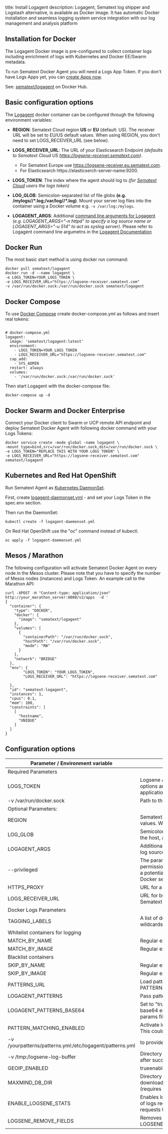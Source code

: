 title: Install Logagent
description: Logagent, Sematext log shipper and Logstash alternative, is available as Docker image. It has automatic Docker installation and seamless logging system service integration with our log management and analysis platform


## Installation for Docker

The Logagent Docker image is pre-configured to collect container logs including enrichment of logs with Kubernetes and Docker EE/Swarm metadata. 

To run Sematext Docker Agent you will need a Logs App Token.  If you don't have Logs Apps yet, you can [create Apps now](https://apps.sematext.com/ui/integrations).

See: [sematext/logagent](https://hub.docker.com/r/sematext/logagent/) on Docker Hub. 

## Basic configuration options

The [Logagent](https://sematext.com/logagent) docker container can be configured through the following environment variables:

* **REGION**: Sematext Cloud region **US** or **EU** (default: US). The receiver URL will be set to EU/US default values. When using REGION, you don't need to set LOGS_RECEIVER_URL (see below).
* **LOGS_RECEIVER_URL**: The URL of your Elasticsearch Endpoint _(defaults to Sematext Cloud US https://logsene-receiver.sematext.com)_. 
  
    * For Sematext Europe use https://logsene-receiver.eu.sematext.com. 
    * For Elasticsearch https://elasticserch-server-name:9200.

* **LOGS_TOKEN**: The index where the agent should log to _(for [Sematext Cloud](https://sematext.com/cloud) users the logs token)_
* **LOG_GLOB**: Semicolon-separated list of file globs __(e.g. /mylogs/**/*.log;/var/log/**/*.log)__. Mount your server log files into the container using a Docker volume e.g. `-v /var/log:/mylogs`. 
* **LOGAGENT_ARGS**: Additional [command line arguments for Logagent](https://sematext.com/docs/logagent/cli-parameters/) _(e.g. LOGAGENT_ARGS="-n httpd" to specify a log source name or LOGAGENT_ARGS="-u 514" to act as syslog server)_. Please refer to Logagent command line argumetns in the [Logagent Documentation](https://sematext.com/docs/logagent/cli-parameters/)

## Docker Run

The most basic start method is using docker run command:

```
docker pull sematext/logagent
docker run -d --name logagent \
-e LOGS_TOKEN=YOUR_LOGS_TOKEN \
-e LOGS_RECEIVER_URL="https://logsene-receiver.sematext.com"
-v /var/run/docker.sock:/var/run/docker.sock sematext/logagent
```


## Docker Compose

To use [Docker Compose](https://docs.docker.com/compose/) create docker-compose.yml as follows and insert real tokens:

```

# docker-compose.yml
logagent:
  image: 'sematext/logagent:latest'
  environment:
    - LOGS_TOKEN=YOUR_LOGS_TOKEN 
    - LOGS_RECEIVER_URL="https://logsene-receiver.sematext.com"
  cap_add:
    - SYS_ADMIN
  restart: always
  volumes:
    - '/var/run/docker.sock:/var/run/docker.sock'

```

Then start Logagent with the docker-compose file: 

```
docker-compose up -d
```

## Docker Swarm and Docker Enterprise

Connect your Docker client to Swarm or UCP remote API endpoint and
deploy Sematext Docker Agent with following docker command with your Logs Tokens:

```
docker service create -mode global -name logagent \
-mount type=bind,src=/var/run/docker.sock,dst=/var/run/docker.sock \
-e LOGS_TOKEN="REPLACE THIS WITH YOUR LOGS TOKEN" \
-e LOGS_RECEIVER_URL="https://logsene-receiver.sematext.com"
sematext/logagent
```

## Kubernetes and Red Hat OpenShift

Run Sematext Agent as [Kubernetes DaemonSet](https://kubernetes.io/docs/concepts/workloads/controllers/daemonset).

First, create [logagent-daemonset.yml](https://github.com/sematext/logagent-js/blob/master/kubernetes/logagent-daemonset.yml) - and set your Logs Token in the spec.env section.

Then run the DaemonSet:

```
kubectl create -f logagent-daemonset.yml
```

On Red Hat OpenShift use the "oc" command instead of kubectl.

```
oc apply -f logagent-daemonset.yml
```

## Mesos / Marathon

The following configuration will activate Sematext Docker Agent on every node in the Mesos cluster. Please note that you have to specify the number of Mesos nodes (instances) and Logs Token. An example call to the Marathon API:

```
curl -XPOST -H "Content-type: application/json" http://your_marathon_server:8080/v2/apps  -d '
{
  "container": {
    "type": "DOCKER",
    "docker": {
      "image": "sematext/logagent"
    },
    "volumes": [
      {
        "containerPath": "/var/run/docker.sock",
        "hostPath": "/var/run/docker.sock",
        "mode": "RW"
      }
    ],
    "network": "BRIDGE"
  },
  "env": {
        "LOGS_TOKEN": "YOUR_LOGS_TOKEN",
        "LOGS_RECEIVER_URL": "https://logsene-receiver.sematext.com"

  },
  "id": "sematext-logagent",
  "instances": 1,
  "cpus": 0.1,
  "mem": 100,
  "constraints": [
    [
      "hostname",
      "UNIQUE"
    ]
  ]
}
```

## Configuration options 

| Parameter / Environment variable                         | Description                                                                                                                                                                                                                                                                                                                                              |
|----------------------------------------------------------|----------------------------------------------------------------------------------------------------------------------------------------------------------------------------------------------------------------------------------------------------------------------------------------------------------------------------------------------------------|
| Required Parameters                                      |                                                                                                                                                                                                                                                                                                                                                          |
| LOGS_TOKEN                                               | Logsene Application Token enables logging to Logsene, see logging specific parameters for filter options and Log Routing section to route logs from different containers to separate Logsene applications                                                                                                                                                |
| -v /var/run/docker.sock                                  | Path to the docker socket                                                                                                                                                                                                                                                                                                                                |
| Optional Parameters:                                     |                                                                                                                                                                                                                                                                                                                                                          |
| REGION                                                   | Sematext Cloud region **US** or **EU** (default: US). The receiver URL will be set to EU/US default values. When using REGION, you don't need to set LOGS_RECEIVER_URL (see below).                                                                                                                                                                      |
| LOG_GLOB                                                 | Semicolon-separated list of file globs (e.g. /var/log/**/*.log;/mylogs/**/*.log) to collect log files from the host, assuming the log files are mounted to /mylogs using Docker -v /var/logs:/mylogs                                                                                                                                                     |
| LOGAGENT_ARGS                                            | Additional command line arguments for Logagent (e.g. LOGAGENT_ARGS="-n httpd" to specify a log source name or LOGAGENT_ARGS="-u 514" to act as syslog server)                                                                                                                                                                                            |
| --privileged                                             | The parameter might be helpful when Sematext Agent could not start because of limited permission to connect and write to the Docker socket /var/run/docker.sock. The privileged mode is a potential security risk, we recommend to enable the appropriate security. Please read about Docker security: https://docs.docker.com/engine/security/security/ |
| HTTPS_PROXY                                              | URL for a proxy server (behind firewalls)                                                                                                                                                                                                                                                                                                                |
| LOGS_RECEIVER_URL                                        | URL for bulk inserts into Sematext Cloud. Required for Sematext Enterprise (local IP:PORT) or Sematext Cloud Europe: https://logsene-receiver.eu.sematext.com                                                                                                                                                                                            |
| Docker Logs Parameters                                   |                                                                                                                                                                                                                                                                                                                                                          |
| TAGGING_LABELS                                           | A list of docker label names or environment variable names to tag container logs. Supporting wildcards e.g. TAGGING_LABELS='com.docker.swarm,com.myapp.'                                                                                                                                                                                                 |
| Whitelist containers for logging                         |                                                                                                                                                                                                                                                                                                                                                          |
| MATCH_BY_NAME                                            | Regular expression to white list container names                                                                                                                                                                                                                                                                                                         |
| MATCH_BY_IMAGE                                           | Regular expression to white list image names                                                                                                                                                                                                                                                                                                             |
| Blacklist containers                                     |                                                                                                                                                                                                                                                                                                                                                          |
| SKIP_BY_NAME                                             | Regular expression to black list container names                                                                                                                                                                                                                                                                                                         |
| SKIP_BY_IMAGE                                            | Regular expression to black list image names for logging                                                                                                                                                                                                                                                                                                 |
| PATTERNS_URL                                             | Load pattern.yml via HTTP e.g. -e PATTERNS_URL=https://raw.githubusercontent.com/sematext/logagent-js/master/patterns.yml                                                                                                                                                                                                                                |
| LOGAGENT_PATTERNS                                        | Pass patterns.yml via env. variable e.g. -e LOGAGENT_PATTERNS="$(cat ./patters.yml)"                                                                                                                                                                                                                                                                     |
| LOGAGENT_PATTERNS_BASE64                                 | Set to "true" if the LOGAGENT_PATTERNS patterns file you are passing in via env. variable is base64 encoded e.g `-e LOGAGENT_PATTERNS="$(cat ./patterns.yml &#124; base64)"`. Useful if your params file is not getting set properly due to shell interpretation or otherwise.                                                                                  |
| PATTERN_MATCHING_ENABLED                                 | Activate logagent-js parser, default value is true. To disable the log parser set the value to false. This could increase the throughput of log processing for nodes with a very high log volume.                                                                                                                                                        |
| -v /yourpatterns/patterns.yml:/etc/logagent/patterns.yml | to provide custom patterns for log parsing, see logagent-js                                                                                                                                                                                                                                                                                              |
| -v /tmp:/logsene-log-buffer                              | Directory to store logs, in a case of a network or service outage. Docker Agent deletes these files after successful transmission.                                                                                                                                                                                                                       |
| GEOIP_ENABLED                                            | trueenables GeoIP lookups in the log parser, default value: false                                                                                                                                                                                                                                                                                        |
| MAXMIND_DB_DIR                                           | Directory for the Geo-IP lite database, must end with /. Storing the DB in a volume could save downloads for updates after restarts. Using /tmp/ (ramdisk) could speed up Geo-IP lookups (requires add. ~30 MB main memory).                                                                                                                             |
| ENABLE_LOGSENE_STATS                                     | Enables logging of transmission stats to Sematext Cloud. Default value 'false'. Provides a number of logs received, a number of logs shipped, number of failed/successful HTTP transmissions (bulk requests to Sematext Cloud) and retransmissions of failed requests.                                                                                   |
| LOGSENE_REMOVE_FIELDS                                    | Removes fields from parsed/enriched logs. E.g. LOGSENE_REMOVE_FIELDS=logSource,container_host_name,swarm_node,password,creditCardNo  |
